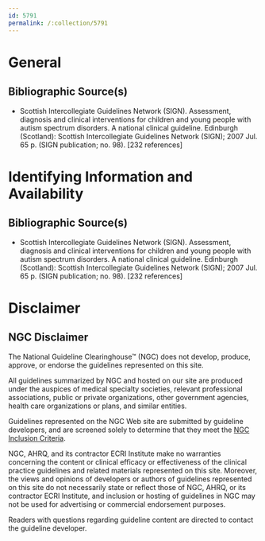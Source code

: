 ```yaml
---
id: 5791
permalink: /:collection/5791
---
```


# General

## Bibliographic Source(s)

- Scottish Intercollegiate Guidelines Network (SIGN). Assessment, diagnosis and clinical interventions for children and young people with autism spectrum disorders. A national clinical guideline. Edinburgh (Scotland): Scottish Intercollegiate Guidelines Network (SIGN); 2007 Jul. 65 p. (SIGN publication; no. 98). [232 references]

# Identifying Information and Availability

## Bibliographic Source(s)

- Scottish Intercollegiate Guidelines Network (SIGN). Assessment, diagnosis and clinical interventions for children and young people with autism spectrum disorders. A national clinical guideline. Edinburgh (Scotland): Scottish Intercollegiate Guidelines Network (SIGN); 2007 Jul. 65 p. (SIGN publication; no. 98). [232 references]

# Disclaimer

## NGC Disclaimer

The National Guideline Clearinghouse™ (NGC) does not develop, produce, approve, or endorse the guidelines represented on this site.

All guidelines summarized by NGC and hosted on our site are produced under the auspices of medical specialty societies, relevant professional associations, public or private organizations, other government agencies, health care organizations or plans, and similar entities.

Guidelines represented on the NGC Web site are submitted by guideline developers, and are screened solely to determine that they meet the [NGC Inclusion Criteria](/help-and-about/summaries/inclusion-criteria).

NGC, AHRQ, and its contractor ECRI Institute make no warranties concerning the content or clinical efficacy or effectiveness of the clinical practice guidelines and related materials represented on this site. Moreover, the views and opinions of developers or authors of guidelines represented on this site do not necessarily state or reflect those of NGC, AHRQ, or its contractor ECRI Institute, and inclusion or hosting of guidelines in NGC may not be used for advertising or commercial endorsement purposes.

Readers with questions regarding guideline content are directed to contact the guideline developer.

